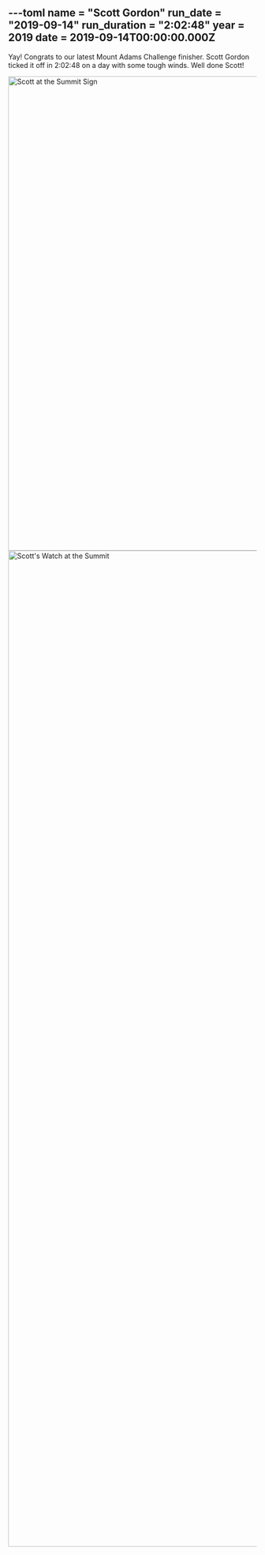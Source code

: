 ---toml
name = "Scott Gordon"
run_date = "2019-09-14"
run_duration = "2:02:48"
year = 2019
date = 2019-09-14T00:00:00.000Z
---

<p>Yay! Congrats to our latest Mount Adams Challenge finisher. Scott Gordon ticked it off in 2:02:48 on a day with some tough winds. Well done Scott!</p>
<img src="/images/uploads/gordon-2019.jpg" alt="Scott at the Summit Sign" width="1280" height="960" class="img-fluid">
<img src="/images/uploads/gordon-watch-2019.jpg" alt="Scott's Watch at the Summit" width="1504" height="2016" class="img-fluid">


